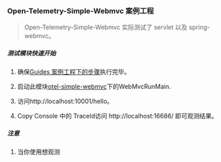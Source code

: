 ### Open-Telemetry-Simple-Webmvc 案例工程

> Open-Telemetry-Simple-Webmvc 实际测试了 servlet 以及 spring-webmvc。

##### 测试模块快速开始

1. 确保[Guides 案例工程下的步骤](../README.md)执行完毕。

2. 启动此模块[otel-simple-webmvc](https://github.com/chenmudu/open-telemetry-java-guides/tree/master/otel-simple-webmvc/src/main/java/org/chenmudu/otel/webmvc)下的WebMvcRunMain.

3. 访问http://localhost:10001/hello。

4. Copy Console 中的 TraceId访问 http://localhost:16686/ 即可观测结果。

##### 注意

1. 当你使用想观测